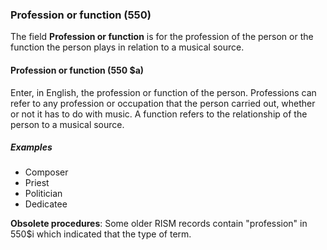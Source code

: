 ### Profession or function (550)

The field **Profession or function** is for the profession of the person or the function the person plays in relation to a musical source.

#### Profession or function (550 $a)

Enter, in English, the profession or function of the person. Professions can refer to any profession or occupation that the person carried out, whether or not it has to do with music. A function refers to the relationship of the person to a musical source.

##### Examples
- Composer
- Priest
- Politician
- Dedicatee

**Obsolete procedures**: Some older RISM records contain "profession" in 550$i which indicated that the type of term.
